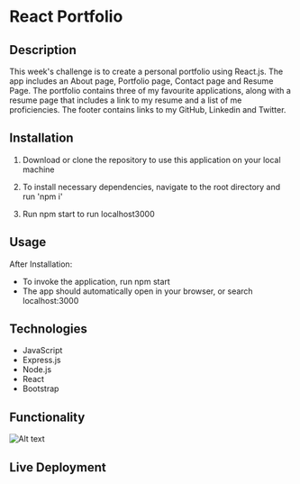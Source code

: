 # React Portfolio

## Description

This week's challenge is to create a personal portfolio using React.js. The app includes an About page, Portfolio page, Contact page and Resume Page. The portfolio contains three of my favourite applications, along with a resume page that includes a link to my resume and a list of me proficiencies.
The footer contains links to my GitHub, Linkedin and Twitter.

## Installation

1. Download or clone the repository to use this application on your local machine

2. To install necessary dependencies, navigate to the root directory and run 'npm i'

3. Run npm start to run localhost3000

## Usage

After Installation:

- To invoke the application, run npm start
- The app should automatically open in your browser, or search localhost:3000

## Technologies

- JavaScript
- Express.js
- Node.js
- React
- Bootstrap

## Functionality

![Alt text](<public/Images/React Portfolio Demo.gif>)

## Live Deployment
